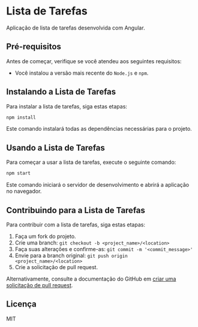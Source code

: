 # Lista de Tarefas

Aplicação de lista de tarefas desenvolvida com Angular.

## Pré-requisitos

Antes de começar, verifique se você atendeu aos seguintes requisitos:

* Você instalou a versão mais recente do `Node.js` e `npm`.

## Instalando a Lista de Tarefas

Para instalar a lista de tarefas, siga estas etapas:

```sh
npm install
```

Este comando instalará todas as dependências necessárias para o projeto.

## Usando a Lista de Tarefas

Para começar a usar a lista de tarefas, execute o seguinte comando:

```sh
npm start
```

Este comando iniciará o servidor de desenvolvimento e abrirá a aplicação no navegador.

## Contribuindo para a Lista de Tarefas

Para contribuir com a lista de tarefas, siga estas etapas:

1. Faça um fork do projeto.
2. Crie uma branch: `git checkout -b <project_name>/<location>`
3. Faça suas alterações e confirme-as: `git commit -m '<commit_message>'`
4. Envie para a branch original: `git push origin <project_name>/<location>`
5. Crie a solicitação de pull request.

Alternativamente, consulte a documentação do GitHub em [criar uma solicitação de pull request](https://help.github.com/en/github/collaborating-with-issues-and-pull-requests/creating-a-pull-request).

## Licença

MIT
